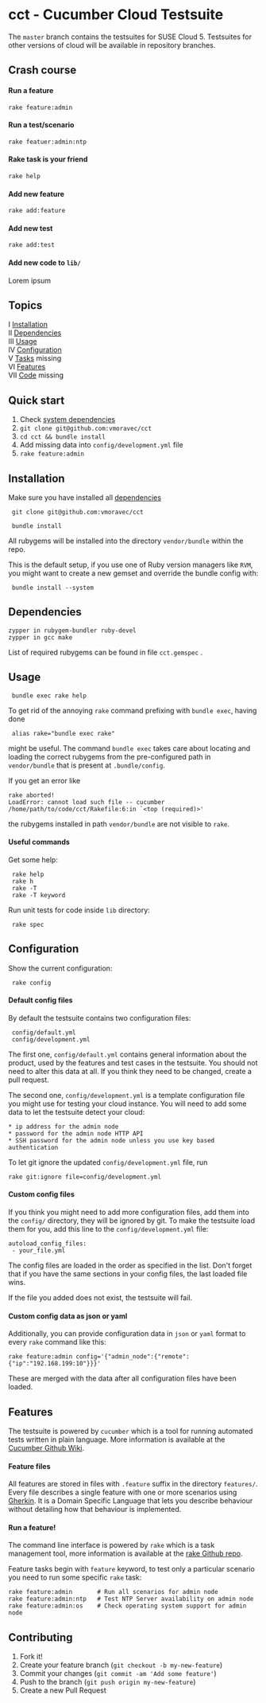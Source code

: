 # cct - Cucumber Cloud Testsuite

  The `master` branch contains the testsuites for SUSE Cloud 5.
  Testsuites for other versions of cloud will be available in repository branches.


## Crash course

#### Run a feature

    rake feature:admin

#### Run a test/scenario

    rake featuer:admin:ntp

#### Rake task is your friend

    rake help

#### Add new feature

    rake add:feature

#### Add new test

    rake add:test

#### Add new code to `lib/`

  Lorem ipsum


## Topics

  I    [Installation](#installation)  
  II   [Dependencies](#dependencies)  
  III  [Usage](#usage)  
  IV   [Configuration](#configuration)  
  V    [Tasks](#tasks) missing  
  VI   [Features](#features)  
  VII  [Code](#code) missing  


## Quick start

  1.  Check [system dependencies](#dependencies)
  2.  `git clone git@github.com:vmoravec/cct`
  3.  `cd cct && bundle install`
  4.  Add missing data into `config/development.yml` file
  5.  `rake feature:admin`


## Installation

  Make sure you have installed all [dependencies](#Dependencies)

     git clone git@github.com:vmoravec/cct

     bundle install

  All rubygems will be installed into the directory `vendor/bundle` within the repo.

  This is the default setup, if you use one of Ruby version managers like `RVM`,
  you might want to create a new gemset and override the bundle config with:

     bundle install --system

## Dependencies

    zypper in rubygem-bundler ruby-devel
    zypper in gcc make

  List of required rubygems can be found in file `cct.gemspec` .

## Usage

     bundle exec rake help

  To get rid of the annoying `rake` command prefixing with `bundle exec`, having done

     alias rake="bundle exec rake"

  might be useful. The command `bundle exec` takes care about locating and loading
  the correct rubygems from the pre-configured path in `vendor/bundle` that is present
  at `.bundle/config`.

  If you get an error like

    rake aborted!
    LoadError: cannot load such file -- cucumber
    /home/path/to/code/cct/Rakefile:6:in `<top (required)>'

  the rubygems installed in path `vendor/bundle` are not visible to `rake`.

#### Useful commands

  Get some help:

     rake help
     rake h
     rake -T
     rake -T keyword

  Run unit tests for code inside `lib` directory:

     rake spec

## Configuration

  Show the current configuration:

     rake config


#### Default config files

  By default the testsuite contains two configuration files:

     config/default.yml
     config/development.yml

  The first one, `config/default.yml` contains general information about the product,
  used by the features and test cases in the testsuite. You should not need to alter
  this data at all. If you think they need to be changed, create a pull request.

  The second one, `config/development.yml` is a template configuration file you
  might use for testing your cloud instance. You will need to add some data to let
  the testsuite detect your cloud:

    * ip address for the admin node
    * password for the admin node HTTP API
    * SSH password for the admin node unless you use key based authentication

  To let git ignore the updated `config/development.yml` file, run

    rake git:ignore file=config/development.yml


#### Custom config files

  If you think you might need to add more configuration files, add them into the
  `config/` directory, they will be ignored by git. To make the testsuite load them
  for you, add this line to the `config/development.yml` file:

    autoload_config_files:
     - your_file.yml

  The config files are loaded in the order as specified in the list. Don't forget
  that if you have the same sections in your config files, the last loaded file wins.

  If the file you added does not exist, the testsuite will fail.


#### Custom config data as json or yaml

  Additionally, you can provide configuration data in `json` or `yaml` format to
  every `rake` command like this:

    rake feature:admin config='{"admin_node":{"remote":{"ip":"192.168.199:10"}}}'

  These are merged with the data after all configuration files have been loaded.


## Features

  The testsuite is powered by `cucumber` which is a tool for running automated
  tests written in plain language. More information is available at the
  [Cucumber Github Wiki](https://github.com/cucumber/cucumber/wiki/A-Table-Of-Content).

#### Feature files

  All features are stored in files with `.feature` suffix in the directory `features/`.
  Every file describes a single feature with one or more scenarios using
  [Gherkin](https://github.com/cucumber/cucumber/wiki/Gherkin).
  It is a Domain Specific Language that lets you describe behaviour without detailing
  how that behaviour is implemented.

#### Run a feature!

  The command line interface is powered by `rake` which is a task management tool,
  more information is available at the [rake Github repo](https://github.com/ruby/rake).

  Feature tasks begin with `feature` keyword, to test only a particular scenario you need
  to run some specific `rake` task:

    rake feature:admin       # Run all scenarios for admin node
    rake feature:admin:ntp   # Test NTP Server availability on admin node
    rake feature:admin:os    # Check operating system support for admin node





## Contributing

1. Fork it!
2. Create your feature branch (`git checkout -b my-new-feature`)
3. Commit your changes (`git commit -am 'Add some feature'`)
4. Push to the branch (`git push origin my-new-feature`)
5. Create a new Pull Request
